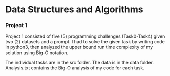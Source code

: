 # Data Structures and Algorithms

### Project 1

Project 1 consisted of five (5) programming challenges (Task0-Task4) given two (2) datasets and a prompt. I had to solve the given task by writing code in python3, then analyzed the upper bound run time complexity of my solution using Big-O notation.

The individual tasks are in the src folder. The data is in the data folder. Analysis.txt contains the Big-O analysis of my code for each task. 
